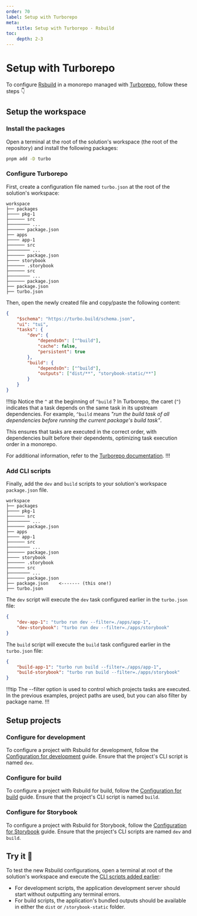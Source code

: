 ```yaml
---
order: 70
label: Setup with Turborepo
meta:
    title: Setup with Turborepo - Rsbuild
toc:
    depth: 2-3
---
```


# Setup with Turborepo

To configure [Rsbuild](https://rsbuild.dev/) in a monorepo managed with [Turborepo](https://turborepo.com/), follow these steps 👇

## Setup the workspace

### Install the packages

Open a terminal at the root of the solution's workspace (the root of the repository) and install the following packages:

```bash
pnpm add -D turbo
```

### Configure Turborepo

First, create a configuration file named `turbo.json` at the root of the solution's workspace:

``` !#18
workspace
├── packages
├──── pkg-1
├────── src
├──────── ...
├────── package.json
├── apps
├──── app-1
├────── src
├──────── ...
├────── package.json
├──── storybook
├────── .storybook
├────── src
├──────── ...
├────── package.json
├── package.json
├── turbo.json
```

Then, open the newly created file and copy/paste the following content:

```json !#5-13 turbo.json
{
    "$schema": "https://turbo.build/schema.json",
    "ui": "tui",
    "tasks": {
        "dev": {
            "dependsOn": ["^build"],
            "cache": false,
            "persistent": true
        },
        "build": {
            "dependsOn": ["^build"],
            "outputs": ["dist/**", "storybook-static/**"]
        }
    }
}
```

!!!tip
Notice the `^` at the beginning of `^build` ? In Turborepo, the caret (`^`) indicates that a task depends on the same task in its upstream dependencies. For example, `^build` means _"run the build task of all dependencies before running the current package's build task"_. 

This ensures that tasks are executed in the correct order, with dependencies built before their dependents, optimizing task execution order in a monorepo.

For additional information, refer to the [Turborepo documentation](https://turborepo.com/docs).
!!!

### Add CLI scripts

Finally, add the `dev` and `build` scripts to your solution's workspace `package.json` file.

``` !#17
workspace
├── packages
├──── pkg-1
├────── src
├──────── ...
├────── package.json
├── apps
├──── app-1
├────── src
├──────── ...
├────── package.json
├──── storybook
├────── .storybook
├────── src
├──────── ...
├────── package.json
├── package.json    <------- (this one!)
├── turbo.json
```

The `dev` script will execute the `dev` task configured earlier in the `turbo.json` file:

```json package.json
{
    "dev-app-1": "turbo run dev --filter=./apps/app-1",
    "dev-storybook": "turbo run dev --filter=./apps/storybook"
}
```

The `build` script will execute the `build` task configured earlier in the `turbo.json` file:

```json package.json
{
    "build-app-1": "turbo run build --filter=./apps/app-1",
    "build-storybook": "turbo run build --filter=./apps/storybook"
}
```

!!!tip
The --filter option is used to control which projects tasks are executed. In the previous examples, project paths are used, but you can also filter by package name.
!!!

## Setup projects

### Configure for development

To configure a project with Rsbuild for development, follow the [Configuration for development](./configure-dev.md) guide. Ensure that the project's CLI script is named `dev`.

### Configure for build

To configure a project with Rsbuild for build, follow the [Configuration for build](./configure-build.md) guide. Ensure that the project's CLI script is named `build`.

### Configure for Storybook

To configure a project with Rsbuild for Storybook, follow the [Configuration for Storybook](./configure-storybook.md) guide. Ensure that the project's CLI scripts are named `dev` and `build`.

## Try it :rocket:

To test the new Rsbuild configurations, open a terminal at root of the solution's workspace and execute the [CLI scripts added earlier](#add-cli-scripts): 

- For development scripts, the application development server should start without outputting any terminal errors.
- For build scripts, the application's bundled outputs should be available in either the `dist` or `/storybook-static` folder.

